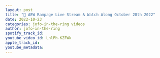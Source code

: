 ```yaml
---
layout: post
title: "🔴 AEW Rampage Live Stream & Watch Along October 28th 2022"
date: 2022-10-23
categories: jofo-in-the-ring videos
author: jofo-in-the-ring
spotify_track_id: 
youtube_video_id: LnlPh-KZFWk
apple_track_id: 
youtube_metadata: 
---
```

